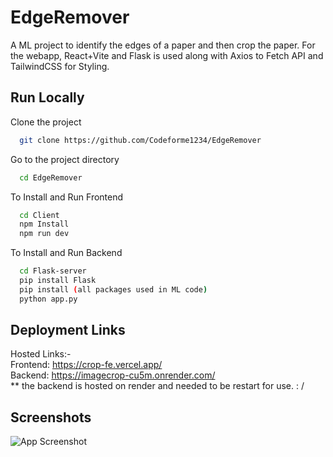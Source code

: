 
# EdgeRemover

A ML project to identify the edges of a paper and then crop the paper. For the webapp, React+Vite and Flask is used along with Axios to Fetch API and TailwindCSS for Styling.


## Run Locally

Clone the project

```bash
  git clone https://github.com/Codeforme1234/EdgeRemover
```

Go to the project directory

```bash
  cd EdgeRemover
```

To Install and Run Frontend 

```bash
  cd Client
  npm Install
  npm run dev
```

To Install and Run Backend

```bash
  cd Flask-server
  pip install Flask
  pip install (all packages used in ML code)
  python app.py
```


## Deployment Links
Hosted Links:-  
Frontend: https://crop-fe.vercel.app/  
Backend: https://imagecrop-cu5m.onrender.com/   
** the backend is hosted on render and needed to be restart for use. : /

## Screenshots

![App Screenshot](https://via.placeholder.com/468x300?text=App+Screenshot+Here)


